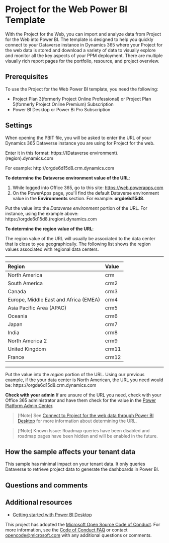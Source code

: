 Project for the Web Power BI Template
=====================================

With the Project for the Web, you can import and
analyze data from Project for the Web into Power BI. The template is
designed to help you quickly connect to your Dataverse instance in 
Dynamics 365 where your Project for the web data is
stored and download a variety of data to visually explore and monitor
all the key aspects of your PPM deployment. There are multiple visually
rich report pages for the portfolio, resource, and project overview.

Prerequisites
-------------

To use the Project for the Web Power BI template, you need the
following:

-   Project Plan 3(formerly Project Online Professional) or Project Plan 5(formerly Project Online Premium) Subscription
-   Power BI Desktop or Power Bi Pro Subscription

Settings
--------

When opening the PBIT file, you will be asked to enter the URL of your
Dynamics 365 Dataverse instance you are using
for Project for the web.

Enter it in this format: https://<spam><spam>(Dataverse
environment).(region).dynamics<spam><spam>.com

For example: http://<spam><spam>orgde6d15d8.crm.dynamics<spam><spam>.com

**To determine the Dataverse environment value of the URL**:

1.  While logged into Office 365, go to this site:
    https://web.powerapps.com
2.  On the PowerApps page, you'll find the default Dataverse environment value
    in the **Environments** section. For example: **orgde6d15d8**.

Put the value into the *Dataverse environment* portion of the URL. For
instance, using the example above:\
https://<spam><spam>orgde6d15d8.(region).dynamics<spam><spam>.com

**To determine the region value of the URL**:

The region value of the URL will usually be associated to the data
center that is close to you geographically. The following list shows the
region values associated with regional data centers.

  --------------------------------------------- -----------------

   |**Region**|**Value**|
   |:---------------|:--------------|
   |North America|crm|
   |South America|crm2|
   |Canada |crm3|
   |Europe, Middle East and Africa (EMEA)|crm4|
   |Asia Pacific Area (APAC)|crm5|
   |Oceania|crm6|
   |Japan|crm7|
   |India|crm8|
   |North America 2|crm9|
   |United Kingdom|crm11|
   |France|crm12|
  --------------------------------------------- -----------------

Put the value into the *region* portion of the URL. Using our previous
example, if the your data center is North American, the URL you need
would be: https://<spam><spam>orgde6d15d8.crm.dynamics<spam><spam>.com

**Check with your admin** If are unsure of the URL you need, check with
your Office 365 administrator and have them check for the value in the
[Power Platform Admin
Center](https://docs.microsoft.com/en-us/power-platform/admin/admin-guide).

> [!Note] See [Connect to Project for the web data through Power BI
> Desktop](https://docs.microsoft.com/project-for-the-web/connect-to-project-for-the-web-data-through-powerbi-desktop)
> for more information about determining the URL.

> [!Note] Known Issue: Roadmap queries have been disabled and roadmap pages have been hidden and will be enabled in the future.  

How the sample affects your tenant data
---------------------------------------

This sample has minimal impact on your tenant data. It only queries Dataverse
to retrieve project data to generate the dashboards in Power BI.

Questions and comments
----------------------

Additional resources
--------------------

-   [Getting started with Power BI
    Desktop](https://powerbi.microsoft.com/en-us/documentation/powerbi-desktop-getting-started/)

This project has adopted the [Microsoft Open Source Code of
Conduct](https://opensource.microsoft.com/codeofconduct/). For more
information, see the [Code of Conduct
FAQ](https://opensource.microsoft.com/codeofconduct/faq/) or contact
<opencode@microsoft.com> with any additional questions or comments.
